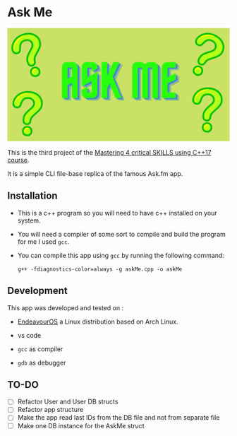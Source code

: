 # Ask Me

![Ask Me logo](./assets/AskMe.png)

This is the third project of the [Mastering 4 critical SKILLS using C++17 course](https://www.udemy.com/course/cpp-4skills/).

It is a simple CLI file-base replica of the famous Ask.fm app.

## Installation

- This is a c++ program so you will need to have c++ installed on your system.

- You will need a compiler of some sort to compile and build the program for me I used `gcc`.

- You can compile this app using `gcc` by running the following command:

      g++ -fdiagnostics-color=always -g askMe.cpp -o askMe

## Development

This app was developed and tested on :

- [EndeavourOS](https://endeavouros.com/) a Linux distribution based on Arch Linux.

- vs code

- `gcc` as compiler

- `gdb` as debugger

## TO-DO

- [ ] Refactor User and User DB structs
- [ ] Refactor app structure
- [ ] Make the app read last IDs from the DB file and not from separate file
- [ ] Make one DB instance for the AskMe struct
